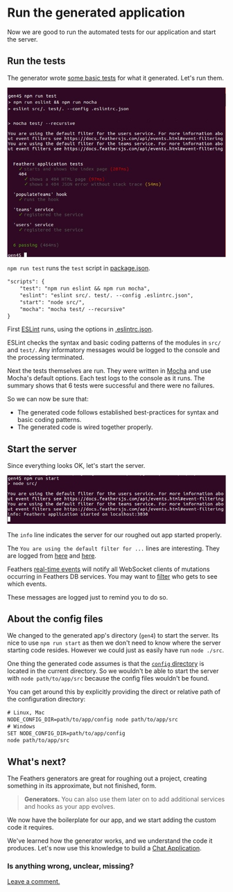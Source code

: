 # Run the generated application

Now we are good to run the automated tests for our application and start the server.


## Run the tests

The generator wrote
[some basic tests](https://github.com/feathersjs/feathers-docs/blob/master/examples/step/02/gen4/test/)
for what it generated.
Let's run them.

![Generate hook](../assets/gen-rough-test.jpg)

`npm run test` runs the `test` script in
[package.json](https://github.com/feathersjs/feathers-docs/blob/master/examples/step/02/gen4/package.json#L23-L28).
```text
"scripts": {
    "test": "npm run eslint && npm run mocha",
    "eslint": "eslint src/. test/. --config .eslintrc.json",
    "start": "node src/",
    "mocha": "mocha test/ --recursive"
}
```

First [ESLint](http://eslint.org/docs/user-guide/getting-started)
runs, using the options in
[.eslintrc.json](https://github.com/feathersjs/feathers-docs/blob/master/examples/step/02/gen4/.eslintrc.json).

ESLint checks the syntax and basic coding patterns of the modules in `src/` and `test/`.
Any informatory messages would be logged to the console and the processing terminated.

Next the tests themselves are run.
They were written in [Mocha](https://mochajs.org/) and use Mocha's default options.
Each test logs to the console as it runs.
The summary shows that 6 tests were successful and there were no failures.

So we can now be sure that:
- The generated code follows established best-practices for syntax and basic coding patterns.
- The generated code is wired together properly.

## Start the server

Since everything looks OK, let's start the server.

![Start the server](../assets/gen-rough-start.jpg)

The `info` line indicates the server for our roughed out app started properly.

The `You are using the default filter for ...` lines are interesting.
They are logged from
[here](https://github.com/feathersjs/feathers-docs/blob/master/examples/step/02/gen4/src/services/users/users.filters.js#L2)
and [here](https://github.com/feathersjs/feathers-docs/blob/master/examples/step/02/gen4/src/services/teams/teams.filters.js#L2).

Feathers [real-time events](../../../api/events#service-events)
will notify all WebSocket clients of mutations occurring in Feathers DB services.
You may want to [filter](../../../api/events#event-filtering)
who gets to see which events.

These messages are logged just to remind you to do so.

## About the config files

We changed to the generated app's directory (`gen4`) to start the server.
Its nice to use `npm run start` as then we don't need to know where the server starting code resides.
However we could just as easily have run `node ./src`.

One thing the generated code assumes is that the
[`config` directory](https://github.com/feathersjs/feathers-docs/tree/master/examples/step/02/gen4/config)
is located in the current directory.
So we wouldn't be able to start the server with `node path/to/app/src`
because the config files wouldn't be found.

You can get around this by explicitly providing the direct or relative path of the configuration directory:
```text
# Linux, Mac
NODE_CONFIG_DIR=path/to/app/config node path/to/app/src
# Windows
SET NODE_CONFIG_DIR=path/to/app/config
node path/to/app/src
```

## What's next?

The Feathers generators are great for roughing out a project,
creating something in its approximate, but not finished, form.

> **Generators.**
You can also use them later on to add additional services and hooks as your app evolves.

We now have the boilerplate for our app, and we start adding the custom code it requires.

We've learned how the generator works, and we understand the code it produces.
Let's now use this knowledge to build a [Chat Application](../../chat/readme.md).

### Is anything wrong, unclear, missing?

[Leave a comment.](https://github.com/feathersjs/feathers-docs/issues/new?title=Comment:Step-Generators-Run&body=Comment:Step-Generators-Run)
